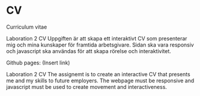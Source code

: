# CV
Curriculum vitae

Laboration 2 CV
Uppgiften är att skapa ett interaktivt CV som presenterar mig och mina kunskaper för framtida arbetsgivare. 
Sidan ska vara responsiv och javascript ska användas för att skapa rörelse och interaktivitet.

Github pages: (Insert link)

Laboration 2 CV
The assignemt is to create an interactive CV that presents me and my skills to future employers.
The webpage must be responsive and javascript must be used to create movement and interactiveness.
